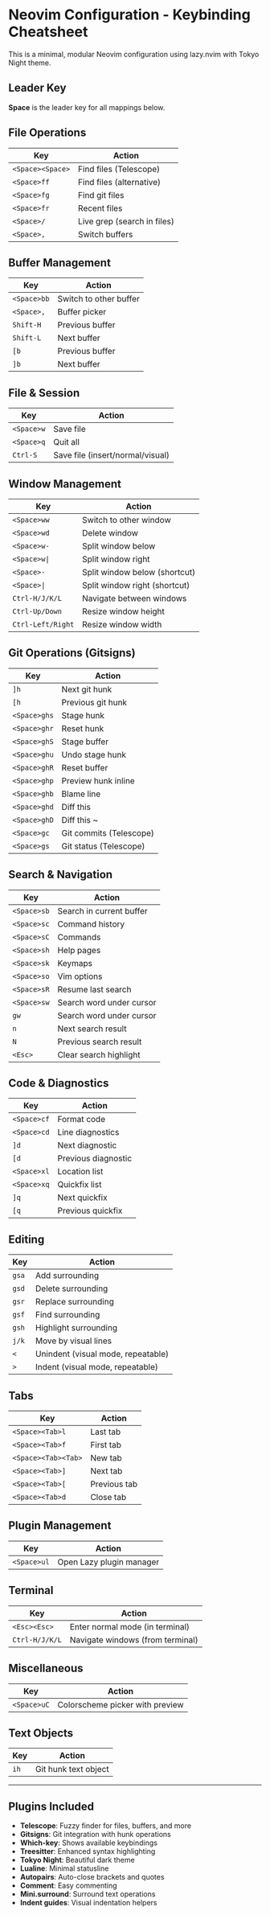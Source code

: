 # Neovim Configuration - Keybinding Cheatsheet

This is a minimal, modular Neovim configuration using lazy.nvim with Tokyo Night theme.

## Leader Key
**Space** is the leader key for all mappings below.

## File Operations
| Key | Action |
|-----|--------|
| `<Space><Space>` | Find files (Telescope) |
| `<Space>ff` | Find files (alternative) |
| `<Space>fg` | Find git files |
| `<Space>fr` | Recent files |
| `<Space>/` | Live grep (search in files) |
| `<Space>,` | Switch buffers |

## Buffer Management
| Key | Action |
|-----|--------|
| `<Space>bb` | Switch to other buffer |
| `<Space>,` | Buffer picker |
| `Shift-H` | Previous buffer |
| `Shift-L` | Next buffer |
| `[b` | Previous buffer |
| `]b` | Next buffer |

## File & Session
| Key | Action |
|-----|--------|
| `<Space>w` | Save file |
| `<Space>q` | Quit all |
| `Ctrl-S` | Save file (insert/normal/visual) |

## Window Management
| Key | Action |
|-----|--------|
| `<Space>ww` | Switch to other window |
| `<Space>wd` | Delete window |
| `<Space>w-` | Split window below |
| `<Space>w\|` | Split window right |
| `<Space>-` | Split window below (shortcut) |
| `<Space>\|` | Split window right (shortcut) |
| `Ctrl-H/J/K/L` | Navigate between windows |
| `Ctrl-Up/Down` | Resize window height |
| `Ctrl-Left/Right` | Resize window width |

## Git Operations (Gitsigns)
| Key | Action |
|-----|--------|
| `]h` | Next git hunk |
| `[h` | Previous git hunk |
| `<Space>ghs` | Stage hunk |
| `<Space>ghr` | Reset hunk |
| `<Space>ghS` | Stage buffer |
| `<Space>ghu` | Undo stage hunk |
| `<Space>ghR` | Reset buffer |
| `<Space>ghp` | Preview hunk inline |
| `<Space>ghb` | Blame line |
| `<Space>ghd` | Diff this |
| `<Space>ghD` | Diff this ~ |
| `<Space>gc` | Git commits (Telescope) |
| `<Space>gs` | Git status (Telescope) |

## Search & Navigation
| Key | Action |
|-----|--------|
| `<Space>sb` | Search in current buffer |
| `<Space>sc` | Command history |
| `<Space>sC` | Commands |
| `<Space>sh` | Help pages |
| `<Space>sk` | Keymaps |
| `<Space>so` | Vim options |
| `<Space>sR` | Resume last search |
| `<Space>sw` | Search word under cursor |
| `gw` | Search word under cursor |
| `n` | Next search result |
| `N` | Previous search result |
| `<Esc>` | Clear search highlight |

## Code & Diagnostics
| Key | Action |
|-----|--------|
| `<Space>cf` | Format code |
| `<Space>cd` | Line diagnostics |
| `]d` | Next diagnostic |
| `[d` | Previous diagnostic |
| `<Space>xl` | Location list |
| `<Space>xq` | Quickfix list |
| `]q` | Next quickfix |
| `[q` | Previous quickfix |

## Editing
| Key | Action |
|-----|--------|
| `gsa` | Add surrounding |
| `gsd` | Delete surrounding |
| `gsr` | Replace surrounding |
| `gsf` | Find surrounding |
| `gsh` | Highlight surrounding |
| `j/k` | Move by visual lines |
| `<` | Unindent (visual mode, repeatable) |
| `>` | Indent (visual mode, repeatable) |

## Tabs
| Key | Action |
|-----|--------|
| `<Space><Tab>l` | Last tab |
| `<Space><Tab>f` | First tab |
| `<Space><Tab><Tab>` | New tab |
| `<Space><Tab>]` | Next tab |
| `<Space><Tab>[` | Previous tab |
| `<Space><Tab>d` | Close tab |

## Plugin Management
| Key | Action |
|-----|--------|
| `<Space>ul` | Open Lazy plugin manager |

## Terminal
| Key | Action |
|-----|--------|
| `<Esc><Esc>` | Enter normal mode (in terminal) |
| `Ctrl-H/J/K/L` | Navigate windows (from terminal) |

## Miscellaneous
| Key | Action |
|-----|--------|
| `<Space>uC` | Colorscheme picker with preview |

## Text Objects
| Key | Action |
|-----|--------|
| `ih` | Git hunk text object |

---

## Plugins Included
- **Telescope**: Fuzzy finder for files, buffers, and more
- **Gitsigns**: Git integration with hunk operations
- **Which-key**: Shows available keybindings
- **Treesitter**: Enhanced syntax highlighting
- **Tokyo Night**: Beautiful dark theme
- **Lualine**: Minimal statusline
- **Autopairs**: Auto-close brackets and quotes
- **Comment**: Easy commenting
- **Mini.surround**: Surround text operations
- **Indent guides**: Visual indentation helpers